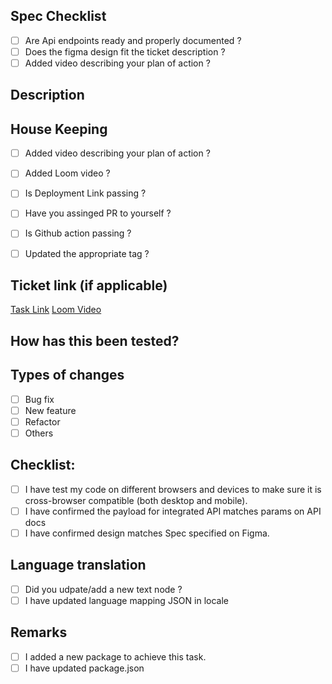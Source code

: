 ## Spec Checklist
- [ ] Are Api endpoints ready and properly documented ?
- [ ] Does the figma design fit the ticket description ?
- [ ] Added video describing your plan of action ?

## Description
<!--- Describe your changes in detail -->


## House Keeping
- [ ] Added video describing your plan of action ?
- [ ] Added Loom video ?
- [ ] Is Deployment Link passing ?
- [ ] Have you assinged PR to yourself ?
- [ ] Is Github action passing ?
- [ ] Updated the appropriate tag ?


## Ticket link (if applicable)
<!--- Uncomment the below line and correct the ticket number at the end of URL -->
[Task Link]() 
[Loom Video]()



## How has this been tested?
<!--- Please describe in detail how you tested your changes. -->

## Types of changes
<!--- What types of changes does your code introduce? tick boxes that apply: -->
- [ ] Bug fix
- [ ] New feature
- [ ] Refactor
- [ ] Others

## Checklist:
<!--- tick boxes that apply. -->
- [ ] I have test my code on different browsers and devices to make sure it is cross-browser compatible (both desktop and mobile).
- [ ] I have confirmed the payload for integrated API matches params on API docs
- [ ] I have confirmed design matches Spec specified on Figma.

## Language translation
<!--- Tick  boxes that apply. -->
- [ ] Did you udpate/add a new text node ?
- [ ] I have updated language mapping JSON in locale

## Remarks
<!--- Tick  boxes that apply. -->
- [ ] I added a new package to achieve this task.
- [ ] I have updated package.json
